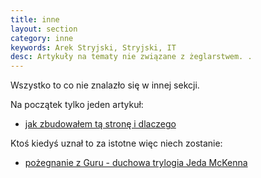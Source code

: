 ```yaml
---
title: inne 
layout: section
category: inne
keywords: Arek Stryjski, Stryjski, IT
desc: Artykuły na tematy nie związane z żeglarstwem. . 
---
```


Wszystko to co nie znalazło się w innej sekcji.  


Na początek tylko jeden artykuł:
 
* [jak zbudowałem tą stronę i dlaczego](/o-stronie)


Ktoś kiedyś uznał to za istotne więc niech zostanie:

* [pożegnanie z Guru - duchowa trylogia Jeda McKenna](/duchowa-trylogia-Jeda-McKenna/)

